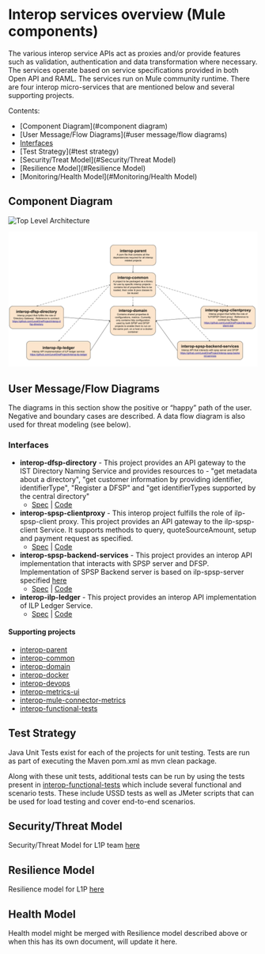 # Interop services overview (Mule components)

The various interop service APIs act as proxies and/or provide features such as validation, authentication and data transformation where necessary. The services operate based on service specifications provided in both Open API and RAML. The services run on Mule community runtime. There are four interop micro-services that are mentioned below and several supporting projects.

Contents:

* [Component Diagram](#component diagram)
* [User Message/Flow Diagrams](#user message/flow diagrams)
* [Interfaces](#interfaces)
* [Test Strategy](#test strategy)
* [Security/Treat Model](#Security/Threat Model)
* [Resilience Model](#Resilience Model)
* [Monitoring/Health Model](#Monitoring/Health Model)

## Component Diagram

![Top Level Architecture](./TopLevelArchitecture-ComponentsAndServicesHostedInMule.png)

![Overview of mule services](./Interop_projects_overview.png)

## User Message/Flow Diagrams

The diagrams in this section show the positive or “happy” path of the user. Negative and boundary cases are described. A data flow diagram is also used for threat modeling (see below).

### Interfaces
- **interop-dfsp-directory** - This project provides an API gateway to the IST Directory Naming Service and provides resources to - "get metadata about a directory", "get customer information by providing identifier, identifierType", "Register a DFSP" and "get identifierTypes supported by the central directory"
    - [Spec](https://github.com/LevelOneProject/interop-dfsp-directory/blob/master/README.md) | [Code](https://github.com/LevelOneProject/interop-dfsp-directory)
- **interop-spsp-clientproxy** - This interop project fulfills the role of ilp-spsp-client proxy. This project provides an API gateway to the ilp-spsp-client Service. It supports methods to query, quoteSourceAmount, setup and payment request as specified.
    - [Spec](https://github.com/LevelOneProject/interop-spsp-clientproxy/blob/master/README.md) | [Code](https://github.com/LevelOneProject/interop-spsp-clientproxy)
- **interop-spsp-backend-services** - This project provides an interop API implementation that interacts with SPSP server and DFSP. Implementation of SPSP Backend server is based on ilp-spsp-server specified [here](https://github.com/LevelOneProject/ilp-spsp-server)
    - [Spec](https://github.com/LevelOneProject/interop-spsp-backend-services/blob/master/README.md) | [Code](https://github.com/LevelOneProject/interop-spsp-backend-services)
- **interop-ilp-ledger** - This project provides an interop API implementation of ILP Ledger Service.
    - [Spec](https://github.com/LevelOneProject/interop-ilp-ledger/blob/master/README.md) | [Code](https://github.com/LevelOneProject/interop-ilp-ledger)

#### Supporting projects
* [interop-parent](https://github.com/LevelOneProject/interop-parent)
* [interop-common](https://github.com/LevelOneProject/interop-common)
* [interop-domain](https://github.com/LevelOneProject/interop-domain)
* [interop-docker](https://github.com/LevelOneProject/interop-docker)
* [interop-devops](https://github.com/LevelOneProject/interop-devops)
* [interop-metrics-ui](https://github.com/LevelOneProject/interop-metrics-ui)
* [interop-mule-connector-metrics](https://github.com/LevelOneProject/interop-mule-connector-metrics)
* [interop-functional-tests](https://github.com/LevelOneProject/interop-functional-tests)

## Test Strategy

Java Unit Tests exist for each of the projects for unit testing. Tests are run as part of executing the Maven pom.xml as mvn clean package.

Along with these unit tests, additional tests can be run by using the tests present in [interop-functional-tests](https://github.com/LevelOneProject/interop-functional-tests) which include several functional and scenario tests. These include USSD tests as well as JMeter scripts that can be used for load testing and cover end-to-end scenarios.

## Security/Threat Model

Security/Threat Model for L1P team [here](https://www.dropbox.com/home/Level%20One%20OSS%20Team%20Share/Discussion%20Docs?preview=ThreatModel_LevelOneProject.docx)

## Resilience Model

Resilience model for L1P [here](https://www.dropbox.com/home/Level%20One%20OSS%20Team%20Share/Discussion%20Docs/Non%20Functional%20Requirements?preview=rmaworkbook+with+Fixes.xlsx)

## Health Model

Health model might be merged with Resilience model described above or when this has its own document, will update it here.
